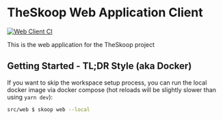 # TheSkoop Web Application Client

[![Web Client CI](https://github.com/NoodleOfDeath/theskoop/actions/workflows/web-ci.yaml/badge.svg)](https://github.com/NoodleOfDeath/theskoop/actions/workflows/web-ci.yaml)

This is the web application for the TheSkoop project

## Getting Started - TL;DR Style (aka Docker)

If you want to skip the workspace setup process, you can run the local docker image via docker compose (hot reloads will be slightly slower than using `yarn dev`):

```bash
src/web $ skoop web --local
```
